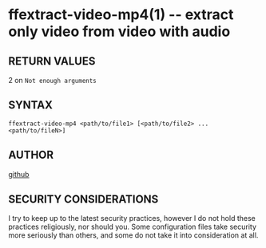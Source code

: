 ffextract-video-mp4(1) -- extract only video from video with audio
===========================================================

## RETURN VALUES
2 on `Not enough arguments`

## SYNTAX
`ffextract-video-mp4 <path/to/file1> [<path/to/file2> ... <path/to/fileN>]`

## AUTHOR
[github](github.com/gerelef/)

## SECURITY CONSIDERATIONS
I try to keep up to the latest security practices, however I do not hold these practices religiously, nor should you. Some configuration files take security more seriously than others, and some do not take it into consideration at all. 
